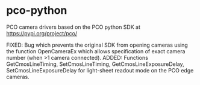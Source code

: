 # pco-python

PCO camera drivers based on the PCO python SDK at https://pypi.org/project/pco/

FIXED: Bug which prevents the original SDK from opening cameras using the function OpenCameraEx which allows specification of exact camera number (when >1 camera connected).
ADDED: Functions GetCmosLineTiming, SetCmosLineTiming, GetCmosLineExposureDelay, SetCmosLineExposureDelay for light-sheet readout mode on the PCO edge cameras.
